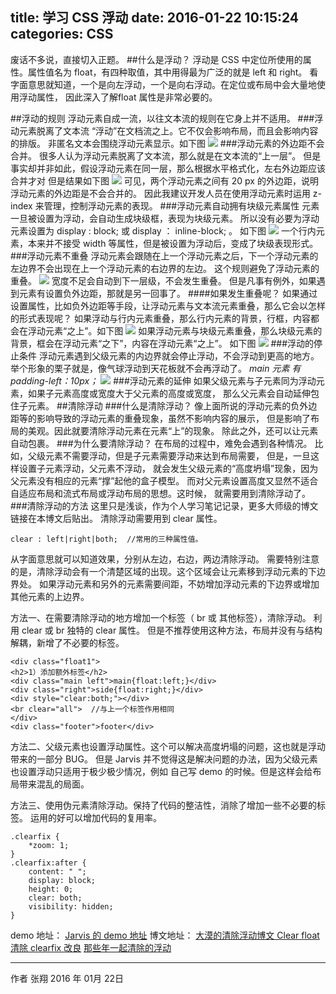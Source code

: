 ﻿title: 学习 CSS 浮动
date: 2016-01-22 10:15:24
categories: CSS
---


废话不多说，直接切入正题。
##什么是浮动？
浮动是 CSS 中定位所使用的属性。属性值名为 float，有四种取值，其中用得最为广泛的就是 left 和 right。
看字面意思就知道，一个是向左浮动，一个是向右浮动。在定位或布局中会大量地使用浮动属性，
因此深入了解float 属性是非常必要的。
<!--more-->
##浮动的规则
浮动元素自成一流，以往文本流的规则在它身上并不适用。
###浮动元素脱离了文本流
“浮动”在文档流之上。它不仅会影响布局，而且会影响内容的排版。
非匿名文本会围绕浮动元素显示。如下图
![](http://7xns9g.com1.z0.glb.clouddn.com/float.png)
###浮动元素的外边距不会合并。
很多人认为浮动元素脱离了文本流，那么就是在文本流的“上一层”。
但是事实却并非如此，假设浮动元素在同一层，那么根据水平格式化，左右外边距应该合并才对
但是结果如下图
![](http://7xns9g.com1.z0.glb.clouddn.com/float2.png)
可见，两个浮动元素之间有 20 px 的外边距，说明浮动元素的外边距是不会合并的。
因此我建议开发人员在使用浮动元素时运用 z-index 来管理，控制浮动元素的表现。
###浮动元素自动拥有块级元素属性
元素一旦被设置为浮动，会自动生成块级框，表现为块级元素。
所以没有必要为浮动元素设置为 display : block; 或 display ： inline-block; 。
如下图
![](http://7xns9g.com1.z0.glb.clouddn.com/float3.png)
一个行内元素，本来并不接受 width 等属性，但是被设置为浮动后，变成了块级表现形式。
###浮动元素不重叠
浮动元素会跟随在上一个浮动元素之后，下一个浮动元素的左边界不会出现在上一个浮动元素的右边界的左边。
这个规则避免了浮动元素的重叠。
![](http://7xns9g.com1.z0.glb.clouddn.com/float5.png)
宽度不足会自动到下一层级，不会发生重叠。
但是凡事有例外，如果遇到元素有设置负外边距，那就是另一回事了。
####如果发生重叠呢？
如果通过设置属性，比如负外边距等手段，让浮动元素与文本流元素重叠，那么它会以怎样的形式表现呢？
如果浮动与行内元素重叠，那么行内元素的背景，行框，内容都会在浮动元素“之上”。如下图
![](http://7xns9g.com1.z0.glb.clouddn.com/float6.png)
如果浮动元素与块级元素重叠，那么块级元素的背景，框会在浮动元素“之下”，内容在浮动元素“之上”。
如下图
![](http://7xns9g.com1.z0.glb.clouddn.com/float7.png)
###浮动的停止条件
浮动元素遇到父级元素的内边界就会停止浮动，不会浮动到更高的地方。
举个形象的栗子就是，像气球浮动到天花板就不会再浮动了。
*main 元素 有 padding-left：10px；*
![](http://7xns9g.com1.z0.glb.clouddn.com/float4.png)
###浮动元素的延伸
如果父级元素与子元素同为浮动元素，如果子元素高度或宽度大于父元素的高度或宽度，
那么父元素会自动延伸包住子元素。
##清除浮动
###什么是清除浮动？
像上面所说的浮动元素的负外边距等的影响导致的浮动元素的重叠现象，虽然不影响内容的展示，
但是影响了布局的美观。因此就要清除浮动元素在元素“上”的现象。
除此之外，还可以让元素自动包裹。
###为什么要清除浮动？
在布局的过程中，难免会遇到各种情况。
比如，父级元素不需要浮动，但是子元素需要浮动来达到布局需要，
但是，一旦这样设置子元素浮动，父元素不浮动，
就会发生父级元素的“高度坍塌”现象，因为父元素没有相应的元素“撑”起他的盒子模型。
而对父元素设置高度又显然不适合自适应布局和流式布局或浮动布局的思想。这时候，
就需要用到清除浮动了。
###清除浮动的方法
这里只是浅谈，作为个人学习笔记记录，更多大师级的博文链接在本博文后贴出。
清除浮动需要用到 clear 属性。
```
clear : left|right|both;  //常用的三种属性值。
```
从字面意思就可以知道效果，分别从左边，右边，两边清除浮动。
需要特别注意的是，清除浮动会有一个清楚区域的出现。这个区域会让元素移到浮动元素的下边界处。
如果浮动元素和另外的元素需要间距，不妨增加浮动元素的下边界或增加其他元素的上边界。

方法一、在需要清除浮动的地方增加一个标签（ br 或 其他标签），清除浮动。
利用 clear 或 br 独特的 clear 属性。
但是不推荐使用这种方法，布局并没有与结构解耦，新增了不必要的标签。
```
<div class="float1">
<h2>1）添加额外标签</h2>
<div class="main left">main{float:left;}</div>
<div class="right">side{float:right;}</div>
<div style="clear:both;"></div>
<br clear="all">  //与上一个标签作用相同
</div>
<div class="footer">footer</div>
```
方法二、父级元素也设置浮动属性。这个可以解决高度坍塌的问题，这也就是浮动带来的一部分 BUG。
但是 Jarvis 并不觉得这是解决问题的办法，因为父级元素也设置浮动只适用于极少极少情况，例如
自己写 demo 的时候。但是这样会给布局带来混乱的局面。

方法三、使用伪元素清除浮动。保持了代码的整洁性，消除了增加一些不必要的标签。
运用的好可以增加代码的复用率。
```
.clearfix {
    *zoom: 1;
}
.clearfix:after {
    content: " ";
    display: block;
    height: 0;
    clear: both;
    visibility: hidden;
}
```

demo 地址：
[Jarvis 的 demo 地址](https://github.com/zhangxiang958/Task)
博文地址：
[大漠的清除浮动博文 Clear float](http://www.w3cplus.com/css/clear-float)
[清除 clearfix 改良](http://www.iyunlu.com/view/css-xhtml/56.html)
[那些年一起清除的浮动](http://www.iyunlu.com/view/css-xhtml/55.html)


------



作者     张翔
2016 年 01月 22日    




